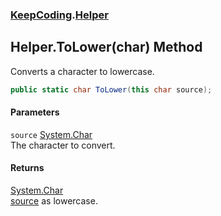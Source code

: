 ### [KeepCoding](KeepCoding.md 'KeepCoding').[Helper](KeepCoding_Helper.md 'KeepCoding.Helper')
## Helper.ToLower(char) Method
Converts a character to lowercase.  
```csharp
public static char ToLower(this char source);
```
#### Parameters
<a name='KeepCoding_Helper_ToLower(char)_source'></a>
`source` [System.Char](https://docs.microsoft.com/en-us/dotnet/api/System.Char 'System.Char')  
The character to convert.
  
#### Returns
[System.Char](https://docs.microsoft.com/en-us/dotnet/api/System.Char 'System.Char')  
[source](KeepCoding_Helper_ToLower(char).md#KeepCoding_Helper_ToLower(char)_source 'KeepCoding.Helper.ToLower(char).source') as lowercase.

